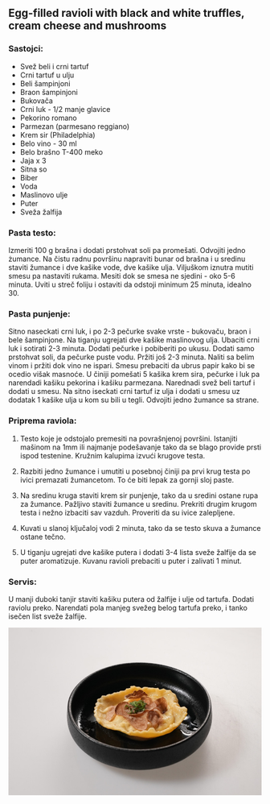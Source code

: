 ## Egg-filled ravioli with black and white truffles, cream cheese and mushrooms

### Sastojci:
- Svež beli i crni tartuf
- Crni tartuf u ulju
- Beli šampinjoni
- Braon šampinjoni
- Bukovača
- Crni luk - 1/2 manje glavice
- Pekorino romano
- Parmezan (parmesano reggiano)
- Krem sir (Philadelphia)
- Belo vino - 30 ml
- Belo brašno T-400 meko
- Jaja x 3
- Sitna so
- Biber
- Voda
- Maslinovo ulje
- Puter
- Sveža žalfija

### Pasta testo:
Izmeriti 100 g brašna i dodati prstohvat soli pa promešati.
Odvojiti jedno żumance.
Na čistu radnu površinu napraviti bunar od brašna i u sredinu staviti žumance i dve kašike vode, dve kašike ulja. Viljuškom iznutra mutiti smesu pa nastaviti rukama. Mesiti dok se smesa ne sjedini - oko 5-6 minuta. Uviti u streč foliju i ostaviti da odstoji minimum 25 minuta, idealno 30.

### Pasta punjenje:
Sitno naseckati crni luk, i po 2-3 pečurke svake vrste - bukovaču, braon i bele šampinjone. Na tiganju ugrejati dve kašike maslinovog ulja. Ubaciti crni luk i sotirati 2-3 minuta. Dodati pečurke i pobiberiti po ukusu. Dodati samo prstohvat soli, da pečurke puste vodu. Pržiti još 2-3 minuta. Naliti sa belim vinom i pržiti dok vino ne ispari. Smesu prebaciti da ubrus papir kako bi se ocedio višak masnoće. U činiji pomešati 5 kašika krem sira, pečurke i luk pa narendadi kašiku pekorina i kašiku parmezana. Narednadi svež beli tartuf i dodati u smesu. Na sitno iseckati crni tartuf iz ulja i dodati u smesu uz dodatak 1 kašike ulja u kom su bili u tegli. Odvojiti jedno žumance sa strane.

### Priprema raviola:

1.  Testo koje je odstojalo premesiti na povrašnjenoj površini. Istanjiti mašinom na 1mm ili najmanje podešavanje tako da se blago provide prsti ispod testenine. Kružnim kalupima izvući krugove testa.

2.  Razbiti jedno žumance i umutiti u posebnoj činiji pa prvi krug testa po ivici premazati žumancetom. To će biti lepak za gornji sloj paste.

3.  Na sredinu kruga staviti krem sir punjenje, tako da u sredini ostane rupa za žumance. Pažljivo staviti žumance u sredinu. Prekriti drugim krugom testa i nežno izbaciti sav vazduh. Proveriti da su ivice zalepljene.

4.  Kuvati u slanoj ključaloj vodi 2 minuta, tako da se testo skuva a žumance ostane tečno.

5.  U tiganju ugrejati dve kašike putera i dodati 3-4 lista sveže žalfije da se puter aromatizuje. Kuvanu ravioli prebaciti u puter i zalivati 1 minut.

### Servis:
U manji duboki tanjir staviti kašiku putera od žalfije i ulje od tartufa. Dodati raviolu preko. Narendati pola manjeg svežeg belog tartufa preko, i tanko isečen list sveže žalfije. 

![RavioliEgg](slike/RavioliEgg.jpg)
